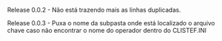 Release 0.0.2 -
Não está trazendo mais as linhas duplicadas.

Release 0.0.3 - 
Puxa o nome da subpasta onde está localizado o arquivo chave caso não encontrar o nome do operador dentro do CLISTEF.INI
